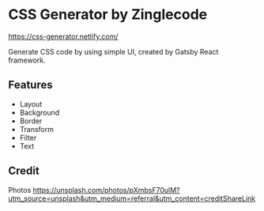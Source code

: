 # CSS Generator by Zinglecode

https://css-generator.netlify.com/

Generate CSS code by using simple UI, created by Gatsby React framework.

## Features
- Layout
- Background
- Border
- Transform
- Filter
- Text

## Credit

Photos
https://unsplash.com/photos/pXmbsF70ulM?utm_source=unsplash&utm_medium=referral&utm_content=creditShareLink
